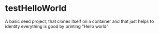 # testHelloWorld
A basic seed project, that clones itself on a container and that just helps to identity everything is good by printing "Hello world"  
